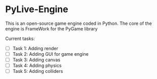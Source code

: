# PyLive-Engine
This is an open-source game engine coded in Python. The core of the engine is FrameWork for the PyGame library

Current tasks:
- [ ] Task 1: Adding render
- [ ] Task 2: Adding GUI for game engine
- [ ] Task 3: Adding canvas
- [ ] Task 4: Adding physics
- [ ] Task 5: Adding colliders